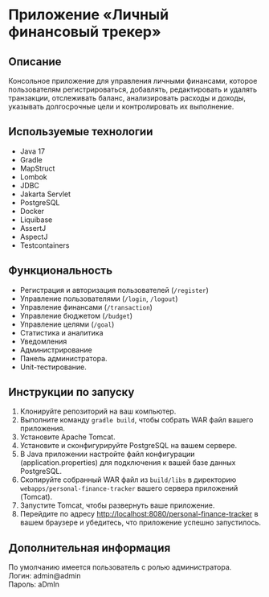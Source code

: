 # Приложение «Личный финансовый трекер»

## Описание
Консольное приложение для управления личными финансами, которое пользователям регистрироваться, добавлять, редактировать и удалять транзакции, отслеживать баланс, анализировать расходы и доходы, указывать долгосрочные цели и контролировать их выполнение.

## Используемые технологии
* Java 17
* Gradle
* MapStruct
* Lombok
* JDBC
* Jakarta Servlet
* PostgreSQL
* Docker
* Liquibase
* AssertJ
* AspectJ
* Testcontainers

## Функциональность
* Регистрация и авторизация пользователей (`/register`)
* Управление пользователями (`/login`, `/logout`)
* Управление финансами (`/transaction`)
* Управление бюджетом (`/budget`)
* Управление целями (`/goal`)
* Статистика и аналитика 
* Уведомления
* Администрирование
* Панель администратора.
* Unit-тестирование.

## Инструкции по запуску
1. Клонируйте репозиторий на ваш компьютер.
2. Выполните команду `gradle build`, чтобы собрать WAR файл вашего приложения.
3. Установите Apache Tomcat.
4. Установите и сконфигурируйте PostgreSQL на вашем сервере.
5. В Java приложении настройте файл конфигурации (application.properties) для подключения к вашей базе данных PostgreSQL.
6. Скопируйте собранный WAR файл из `build/libs` в директорию `webapps/personal-finance-tracker` вашего сервера приложений (Tomcat).
7. Запустите Tomcat, чтобы развернуть ваше приложение.
8. Перейдите по адресу [http://localhost:8080/personal-finance-tracker](http://localhost:8080/personal-finance-tracker) в вашем браузере и убедитесь, что приложение успешно запустилось.

## Дополнительная информация
По умолчанию имеется пользователь с ролью администратора.  
Логин: admin@admin  
Пароль: aDmIn